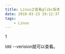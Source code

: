 ```yaml
---
title: Linux之查看glibc版本
date: 2018-03-23 19:12:37
tags:
	- Linux
---
```


1

ldd --verision就可以查看。

